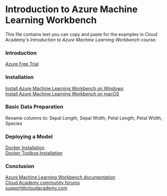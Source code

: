 # Introduction to Azure Machine Learning Workbench
This file contains text you can copy and paste for the examples in Cloud Academy's _Introduction to Azure Machine Learning Workbench_ course.  

### Introduction
[Azure Free Trial](https://azure.microsoft.com/free) 

### Installation
[Install Azure Machine Learning Workbench on Windows](https://docs.microsoft.com/en-us/azure/machine-learning/preview/quickstart-installation#install-azure-machine-learning-workbench-on-windows)  
[Install Azure Machine Learning Workbench on macOS](https://docs.microsoft.com/en-us/azure/machine-learning/preview/quickstart-installation#install-azure-machine-learning-workbench-on-macos)  

### Basic Data Preparation
Rename columns to: Sepal Length, Sepal Width, Petal Length, Petal Width, Species  

### Deploying a Model
[Docker Installation](https://docs.docker.com/engine/installation/#desktop)  
[Docker Toolbox Installation](https://docs.docker.com/toolbox/overview)  

### Conclusion
[Azure Machine Learning Workbench documentation](https://docs.microsoft.com/azure/machine-learning)  
[Cloud Academy community forums](http://cloudacademy.com/community)  
support@cloudacademy.com
